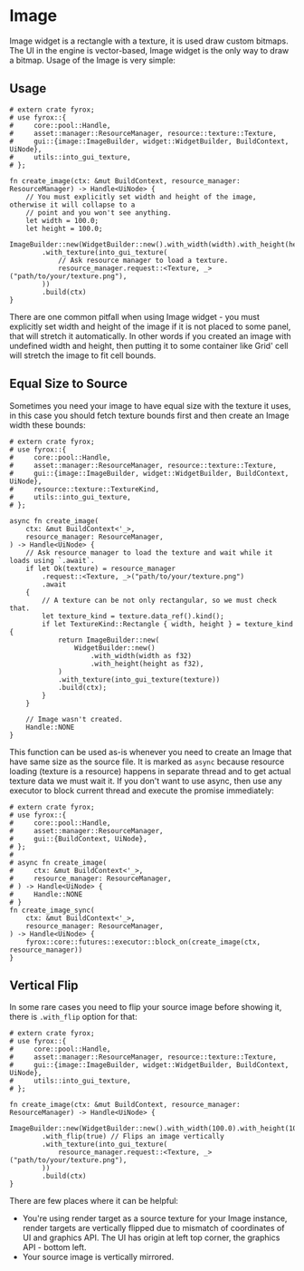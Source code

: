 # Image

Image widget is a rectangle with a texture, it is used draw custom bitmaps. The UI in the engine is vector-based, Image
widget is the only way to draw a bitmap. Usage of the Image is very simple:

## Usage

```rust,no_run
# extern crate fyrox;
# use fyrox::{
#     core::pool::Handle,
#     asset::manager::ResourceManager, resource::texture::Texture,
#     gui::{image::ImageBuilder, widget::WidgetBuilder, BuildContext, UiNode},
#     utils::into_gui_texture,
# };

fn create_image(ctx: &mut BuildContext, resource_manager: ResourceManager) -> Handle<UiNode> {
    // You must explicitly set width and height of the image, otherwise it will collapse to a
    // point and you won't see anything.
    let width = 100.0;
    let height = 100.0;
    ImageBuilder::new(WidgetBuilder::new().with_width(width).with_height(height))        
        .with_texture(into_gui_texture(
            // Ask resource manager to load a texture.
            resource_manager.request::<Texture, _>("path/to/your/texture.png"),
        ))
        .build(ctx)
}
```

There are one common pitfall when using Image widget - you must explicitly set width and height of the image if it is
not placed to some panel, that will stretch it automatically. In other words if you created an image with undefined
width and height, then putting it to some container like Grid' cell will stretch the image to fit cell bounds.

## Equal Size to Source

Sometimes you need your image to have equal size with the texture it uses, in this case you should fetch texture 
bounds first and then create an Image width these bounds:

```rust,no_run,edition2018
# extern crate fyrox;
# use fyrox::{
#     core::pool::Handle,
#     asset::manager::ResourceManager, resource::texture::Texture,
#     gui::{image::ImageBuilder, widget::WidgetBuilder, BuildContext, UiNode},
#     resource::texture::TextureKind,
#     utils::into_gui_texture,
# };

async fn create_image(
    ctx: &mut BuildContext<'_>,
    resource_manager: ResourceManager,
) -> Handle<UiNode> {
    // Ask resource manager to load the texture and wait while it loads using `.await`.
    if let Ok(texture) = resource_manager
        .request::<Texture, _>("path/to/your/texture.png")
        .await
    {
        // A texture can be not only rectangular, so we must check that.
        let texture_kind = texture.data_ref().kind();
        if let TextureKind::Rectangle { width, height } = texture_kind {
            return ImageBuilder::new(
                WidgetBuilder::new()
                    .with_width(width as f32)
                    .with_height(height as f32),
            )
            .with_texture(into_gui_texture(texture))
            .build(ctx);
        }
    }

    // Image wasn't created.
    Handle::NONE
}
```

This function can be used as-is whenever you need to create an Image that have same size as the source file. It is
marked as `async` because resource loading (texture is a resource) happens in separate thread and to get actual texture
data we must wait it. If you don't want to use async, then use any executor to block current thread and execute the
promise immediately:

```rust,no_run,edition2018
# extern crate fyrox;
# use fyrox::{
#     core::pool::Handle,
#     asset::manager::ResourceManager,
#     gui::{BuildContext, UiNode},
# };
# 
# async fn create_image(
#     ctx: &mut BuildContext<'_>,
#     resource_manager: ResourceManager,
# ) -> Handle<UiNode> {
#     Handle::NONE
# }
fn create_image_sync(
    ctx: &mut BuildContext<'_>,
    resource_manager: ResourceManager,
) -> Handle<UiNode> {
    fyrox::core::futures::executor::block_on(create_image(ctx, resource_manager))
}
```

## Vertical Flip

In some rare cases you need to flip your source image before showing it, there is `.with_flip` option for that:

```rust,no_run
# extern crate fyrox;
# use fyrox::{
#     core::pool::Handle,
#     asset::manager::ResourceManager, resource::texture::Texture,
#     gui::{image::ImageBuilder, widget::WidgetBuilder, BuildContext, UiNode},
#     utils::into_gui_texture,
# };

fn create_image(ctx: &mut BuildContext, resource_manager: ResourceManager) -> Handle<UiNode> {
    ImageBuilder::new(WidgetBuilder::new().with_width(100.0).with_height(100.0))
        .with_flip(true) // Flips an image vertically
        .with_texture(into_gui_texture(
            resource_manager.request::<Texture, _>("path/to/your/texture.png"),
        ))
        .build(ctx)
}
```

There are few places where it can be helpful:

- You're using render target as a source texture for your Image instance, render targets are vertically flipped due
to mismatch of coordinates of UI and graphics API. The UI has origin at left top corner, the graphics API - bottom left.
- Your source image is vertically mirrored.